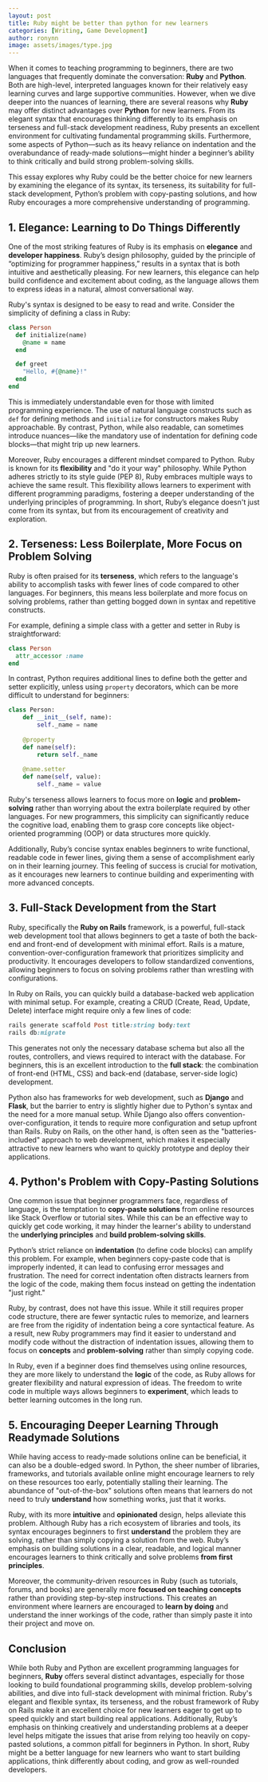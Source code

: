 ```yaml
---
layout: post
title: Ruby might be better than python for new learners
categories: [Writing, Game Development]
author: ronynn
image: assets/images/type.jpg
---
```


When it comes to teaching programming to beginners, there are two languages that frequently dominate the conversation: **Ruby** and **Python**. Both are high-level, interpreted languages known for their relatively easy learning curves and large supportive communities. However, when we dive deeper into the nuances of learning, there are several reasons why **Ruby** may offer distinct advantages over **Python** for new learners. From its elegant syntax that encourages thinking differently to its emphasis on terseness and full-stack development readiness, Ruby presents an excellent environment for cultivating fundamental programming skills. Furthermore, some aspects of Python—such as its heavy reliance on indentation and the overabundance of ready-made solutions—might hinder a beginner’s ability to think critically and build strong problem-solving skills. 

This essay explores why Ruby could be the better choice for new learners by examining the elegance of its syntax, its terseness, its suitability for full-stack development, Python’s problem with copy-pasting solutions, and how Ruby encourages a more comprehensive understanding of programming.

## 1. **Elegance: Learning to Do Things Differently**

One of the most striking features of Ruby is its emphasis on **elegance** and **developer happiness**. Ruby’s design philosophy, guided by the principle of “optimizing for programmer happiness,” results in a syntax that is both intuitive and aesthetically pleasing. For new learners, this elegance can help build confidence and excitement about coding, as the language allows them to express ideas in a natural, almost conversational way.

Ruby's syntax is designed to be easy to read and write. Consider the simplicity of defining a class in Ruby:

```ruby
class Person
  def initialize(name)
    @name = name
  end

  def greet
    "Hello, #{@name}!"
  end
end
```

This is immediately understandable even for those with limited programming experience. The use of natural language constructs such as `def` for defining methods and `initialize` for constructors makes Ruby approachable. By contrast, Python, while also readable, can sometimes introduce nuances—like the mandatory use of indentation for defining code blocks—that might trip up new learners.

Moreover, Ruby encourages a different mindset compared to Python. Ruby is known for its **flexibility** and "do it your way" philosophy. While Python adheres strictly to its style guide (PEP 8), Ruby embraces multiple ways to achieve the same result. This flexibility allows learners to experiment with different programming paradigms, fostering a deeper understanding of the underlying principles of programming. In short, Ruby’s elegance doesn't just come from its syntax, but from its encouragement of creativity and exploration.

## 2. **Terseness: Less Boilerplate, More Focus on Problem Solving**

Ruby is often praised for its **terseness**, which refers to the language's ability to accomplish tasks with fewer lines of code compared to other languages. For beginners, this means less boilerplate and more focus on solving problems, rather than getting bogged down in syntax and repetitive constructs.

For example, defining a simple class with a getter and setter in Ruby is straightforward:

```ruby
class Person
  attr_accessor :name
end
```

In contrast, Python requires additional lines to define both the getter and setter explicitly, unless using `property` decorators, which can be more difficult to understand for beginners:

```python
class Person:
    def __init__(self, name):
        self._name = name
    
    @property
    def name(self):
        return self._name
    
    @name.setter
    def name(self, value):
        self._name = value
```

Ruby's terseness allows learners to focus more on **logic** and **problem-solving** rather than worrying about the extra boilerplate required by other languages. For new programmers, this simplicity can significantly reduce the cognitive load, enabling them to grasp core concepts like object-oriented programming (OOP) or data structures more quickly.

Additionally, Ruby’s concise syntax enables beginners to write functional, readable code in fewer lines, giving them a sense of accomplishment early on in their learning journey. This feeling of success is crucial for motivation, as it encourages new learners to continue building and experimenting with more advanced concepts.

## 3. **Full-Stack Development from the Start**

Ruby, specifically the **Ruby on Rails** framework, is a powerful, full-stack web development tool that allows beginners to get a taste of both the back-end and front-end of development with minimal effort. Rails is a mature, convention-over-configuration framework that prioritizes simplicity and productivity. It encourages developers to follow standardized conventions, allowing beginners to focus on solving problems rather than wrestling with configurations.

In Ruby on Rails, you can quickly build a database-backed web application with minimal setup. For example, creating a CRUD (Create, Read, Update, Delete) interface might require only a few lines of code:

```ruby
rails generate scaffold Post title:string body:text
rails db:migrate
```

This generates not only the necessary database schema but also all the routes, controllers, and views required to interact with the database. For beginners, this is an excellent introduction to the **full stack**: the combination of front-end (HTML, CSS) and back-end (database, server-side logic) development.

Python also has frameworks for web development, such as **Django** and **Flask**, but the barrier to entry is slightly higher due to Python's syntax and the need for a more manual setup. While Django also offers convention-over-configuration, it tends to require more configuration and setup upfront than Rails. Ruby on Rails, on the other hand, is often seen as the "batteries-included" approach to web development, which makes it especially attractive to new learners who want to quickly prototype and deploy their applications.

## 4. **Python's Problem with Copy-Pasting Solutions**

One common issue that beginner programmers face, regardless of language, is the temptation to **copy-paste solutions** from online resources like Stack Overflow or tutorial sites. While this can be an effective way to quickly get code working, it may hinder the learner's ability to understand the **underlying principles** and **build problem-solving skills**.

Python’s strict reliance on **indentation** (to define code blocks) can amplify this problem. For example, when beginners copy-paste code that is improperly indented, it can lead to confusing error messages and frustration. The need for correct indentation often distracts learners from the logic of the code, making them focus instead on getting the indentation "just right."

Ruby, by contrast, does not have this issue. While it still requires proper code structure, there are fewer syntactic rules to memorize, and learners are free from the rigidity of indentation being a core syntactical feature. As a result, new Ruby programmers may find it easier to understand and modify code without the distraction of indentation issues, allowing them to focus on **concepts** and **problem-solving** rather than simply copying code.

In Ruby, even if a beginner does find themselves using online resources, they are more likely to understand the **logic** of the code, as Ruby allows for greater flexibility and natural expression of ideas. The freedom to write code in multiple ways allows beginners to **experiment**, which leads to better learning outcomes in the long run.

## 5. **Encouraging Deeper Learning Through Readymade Solutions**

While having access to ready-made solutions online can be beneficial, it can also be a double-edged sword. In Python, the sheer number of libraries, frameworks, and tutorials available online might encourage learners to rely on these resources too early, potentially stalling their learning. The abundance of "out-of-the-box" solutions often means that learners do not need to truly **understand** how something works, just that it works.

Ruby, with its more **intuitive** and **opinionated** design, helps alleviate this problem. Although Ruby has a rich ecosystem of libraries and tools, its syntax encourages beginners to first **understand** the problem they are solving, rather than simply copying a solution from the web. Ruby’s emphasis on building solutions in a clear, readable, and logical manner encourages learners to think critically and solve problems **from first principles**.

Moreover, the community-driven resources in Ruby (such as tutorials, forums, and books) are generally more **focused on teaching concepts** rather than providing step-by-step instructions. This creates an environment where learners are encouraged to **learn by doing** and understand the inner workings of the code, rather than simply paste it into their project and move on.

## Conclusion

While both Ruby and Python are excellent programming languages for beginners, **Ruby** offers several distinct advantages, especially for those looking to build foundational programming skills, develop problem-solving abilities, and dive into full-stack development with minimal friction. Ruby's elegant and flexible syntax, its terseness, and the robust framework of Ruby on Rails make it an excellent choice for new learners eager to get up to speed quickly and start building real applications. Additionally, Ruby’s emphasis on thinking creatively and understanding problems at a deeper level helps mitigate the issues that arise from relying too heavily on copy-pasted solutions, a common pitfall for beginners in Python. In short, Ruby might be a better language for new learners who want to start building applications, think differently about coding, and grow as well-rounded developers.